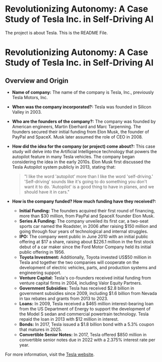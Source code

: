 # Revolutionizing Autonomy: A Case Study of Tesla Inc. in Self-Driving AI
The project is about Tesla.
This is the README File.


# Revolutionizing Autonomy: A Case Study of Tesla Inc. in Self-Driving AI

## Overview and Origin

* **Name of company:** The name of the company is Tesla, Inc., previously Tesla Motors, Inc.

* **When was the company incorporated?:** Tesla was founded in Silicon Valley in 2003.

* **Who are the founders of the company?:** The company was founded by American engineers, Martin Eberhard and Marc Tarpenning. The founders secured their initial funding from Elon Musk, the founder of PayPal and SpaceX. Musk later assumed the role of CEO in 2008.

* **How did the idea for the company (or project) come about?:** This case study will delve into the Artificial Intelligence technology that powers the autopilot feature in many Tesla vehicles. The company began considering the idea in the early 2010s. Elon Musk first discussed the Tesla Autopilot system publicly in 2013, stating that:

  > "I like the word 'autopilot' more than I like the word 'self-driving.' 'Self-driving' sounds like it's going to do something you don't want it to do. 'Autopilot' is a good thing to have in planes, and we should have it in cars."

* **How is the company funded? How much funding have they received?:**

  - **Initial Funding:** The founders acquired their first round of financing, more than $30 million, from PayPal and SpaceX founder Elon Musk.
  - **Series A Funding:** The company unveiled its first car, a two-seat sports car named the Roadster, in 2006 after raising $150 million and going through four years of technological and internal struggles.
  - **IPO:** The company went public in June 2010 with an initial public offering at $17 a share, raising about $226.1 million in the first stock debut of a car maker since the Ford Motor Company held its initial public offering in 1956.
  - **Toyota Investment:** Additionally, Toyota invested US$50 million in Tesla and together the two companies will cooperate on the development of electric vehicles, parts, and production systems and engineering support.
  - **Venture Capital:** Tesla's co-founders received initial funding from venture capital firms in 2004, including Valor Equity Partners.
  - **Government Subsidies:** Tesla has received $2.8 billion in government subsidies since 2009, including $1.6 billion from Nevada in tax rebates and grants from 2013 to 2023.
  - **Loans:** In 2009, Tesla received a $465 million interest-bearing loan from the US Department of Energy to support the development of the Model S sedan and commercial powertrain technology. Tesla repaid the loan in 2013 with $12 million in interest.
  - **Bonds:** In 2017, Tesla issued a $1.8 billion bond with a 5.3% coupon that matures in 2025.
  - **Convertible Senior Notes:** In 2017, Tesla offered $850 million in convertible senior notes due in 2022 with a 2.375% interest rate per year.

For more information, visit the [Tesla website](https://www.tesla.com).
